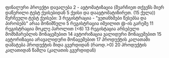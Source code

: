 ფინალური პროექტი
დავალება 2 - ავტომატიზაცია (შეარჩიეთ თქვენს მიერ დაწერილი ტესტ ქეისებიდან 5 ქეისი და
დაავტომატიზირეთ. (15 ქულა))
შერჩეული ტესტ ქეისები:
3 რეგისტრაცია - "ვეთანხმები წესებსა და პირობებს" არაა მონიშნული
5 რეგისტრაცია იმეილით @-ის გარეშე
11 რეგისტრაცია მოკლე პაროლით (<6)
13 რეგისტაცია არსებული მომხმარებლის მონაცემებით
14 ავტორიზაცია ვალიდური მონაცემებით
15 ავტორიზაცია არავალიდური მონაცემებით
17 პროდუქტის კალათაში დამატება პროდუქტის შიდა გვერდიდან (რაოდ.>0)
20 პროდუქტის კალათიდან წაშლა (კალათის გვერდიდან)
